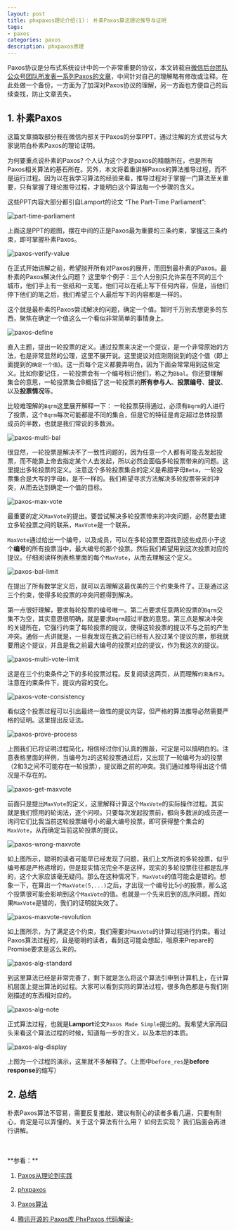 ```yaml
---
layout: post
title: phxpaxos理论介绍(1)： 朴素Paxos算法理论推导与证明
tags:
- paxos
categories: paxos
description: phxpaxos原理
---
```



Paxos协议是分布式系统设计中的一个非常重要的协议，本文转载自[微信后台团队公众号团队所发表一系列Paxos的文章](https://mp.weixin.qq.com/s/WEi2kojApSP8PBupdP_8yw)，中间针对自己的理解略有修改或注释。在此处做一个备份，一方面为了加深对Paxos协议的理解，另一方面也方便自己的后续查找，防止文章丢失。


<!-- more -->


## 1. 朴素Paxos

这篇文章摘取部分我在微信内部关于Paxos的分享PPT，通过注解的方式尝试与大家说明白朴素Paxos的理论证明。

为何要重点说朴素的Paxos? 个人认为这个才是paxos的精髓所在，也是所有Paxos相关算法的基石所在。另外，本文将着重讲解Paxos的算法推导过程，而不是运行过程。因为以在我学习算法的经验来看，推导过程对于掌握一门算法至关重要，只有掌握了理论推导过程，才能明白这个算法每一个步骤的含义。

这些PPT内容大部分都引自Lamport的论文 “The Part-Time Parliament”:

![part-time-parliament](https://ivanzz1001.github.io/records/assets/img/paxos/paxos_part_1.jpg)

上面这是PPT的题图，摆在中间的正是Paxos最为重要的三条约束，掌握这三条约束，即可掌握朴素Paxos。

![paxos-verify-value](https://ivanzz1001.github.io/records/assets/img/paxos/paxos_verify_value.jpg)

在正式开始讲解之前，希望抛开所有对Paxos的展开，而回到最朴素的Paxos。最朴素的Paxos解决什么问题？ 这里举个例子：三个人分别只允许呆在不同的三个城市，他们手上有一张纸和一支笔，他们可以在纸上写下任何内容，但是，当他们停下他们的笔之后，我们希望三个人最后写下的内容都是一样的。

这个就是最朴素的Paxos尝试解决的问题，确定一个值。暂时千万别去想更多的东西，聚焦在确定一个值这么一个看似非常简单的事情身上。

![paxos-define](https://ivanzz1001.github.io/records/assets/img/paxos/paxos_define.jpg)

直入主题，提出一轮投票的定义。通过投票来决定一个提议，是一个非常原始的方法，也是非常显然的公理，这里不展开说。这里提议对应刚刚说到的这个值（即上面提到的```确定一个值```)。这一页每个定义都要弄明白，因为下面会常常用到这些定义。比如你要记住，一轮投票会有一个编号标识他们，称之为```Bbal```。你还要理解集合的意思，一轮投票集合B概括了这一轮投票的**所有参与人**、**投票编号**、**提议**、以及**投票情况**等。

比较难理解的```Bqrm```这里展开解释一下： 一轮投票获得通过，必须有```Bqrm```的人进行了投票，这个```Bqrm```每次可能都是不同的集合，但是它的特征是肯定超过总体投票成员的半数，也就是我们常说的多数派。

![paxos-multi-bal](https://ivanzz1001.github.io/records/assets/img/paxos/paxos_multi_bal.jpg)

很显然，一轮投票是解决不了一致性问题的，因为任意一个人都有可能去发起投票，而不能靠上帝去指定某个人去发起，所以必然会面临多轮投票带来的问题。这里提出多轮投票的定义。注意这个多轮投票集合的定义是希腊字母```Beta```，一轮投票集合是大写的字母```B```，是不一样的。我们希望寻求方法解决多轮投票带来的冲突，从而去达到确定一个值的目标。

![paxos-max-vote](https://ivanzz1001.github.io/records/assets/img/paxos/paxos_max_vote.jpg)

最重要的定义```MaxVote```的提出。要尝试解决多轮投票带来的冲突问题，必然要去建立多轮投票之间的联系，```MaxVote```是一个联系。

```MaxVote```通过给出一个编号，以及成员，可以在多轮投票里面找到这些成员小于这个**编号**的所有投票当中，最大编号的那个投票。然后我们希望用到这次投票对应的提议。仔细阅读样例表格里面的每个```MaxVote```，从而去理解这个定义。

![paxos-bal-limit](https://ivanzz1001.github.io/records/assets/img/paxos/paxos_bal_limit.jpg)

在提出了所有数学定义后，就可以去理解这最优美的三个约束条件了。正是通过这三个约束，使得多轮投票的冲突问题得到解决。



第一点很好理解，要求每轮投票的编号唯一。第二点要求任意两轮投票的```Bqrm```交集不为空，其实意思很明确，就是要求```Bqrm```超过半数的意思。第三点是解决冲突的关键所在，它强行约束了每轮投票的提议，使得这轮投票的提议不与之前的产生冲突。通俗一点讲就是，一旦我发现在我之前已经有人投过某个提议的票，那我就要用这个提议，并且是我之前最大编号的投票对应的提议，作为我这次的提议。

![paxos-multi-vote-limit](https://ivanzz1001.github.io/records/assets/img/paxos/paxos_multi_vote_limit.jpg)

这是在三个约束条件之下的多轮投票过程。反复阅读这两页，从而理解```约束条件3```。注意在约束条件下，提议内容的变化。


![paxos-vote-consistency](https://ivanzz1001.github.io/records/assets/img/paxos/paxos_vote_consistency.jpg)

看似这个投票过程可以引出最终一致性的提议内容，但严格的算法推导必然需要严格的证明。这里提出反证法。

![paxos-prove-process](https://ivanzz1001.github.io/records/assets/img/paxos/paxos_prove_process.jpg)


上图我们已将证明过程简化，相信经过你们认真的推敲，可定是可以搞明白的。注意表格里面的样例，当编号为```2```的这轮投票通过后，又出现了一轮编号为```3```的投票（2和3之间不可能存在一轮投票），提议跟之前的冲突。我们通过推导得出这个情况是不存在的。

![paxos-get-maxvote](https://ivanzz1001.github.io/records/assets/img/paxos/paxos_get_maxvote.jpg)


前面只是提出```MaxVote```的定义，这里解释计算这个```MaxVote```的实际操作过程。其实就是我们惯用的轮询法，逐个问呗。只要每次发起投票前，都向多数派的成员逐一询问它们比我当前这轮投票编号小的最大编号投票，即可获得整个集合的```MaxVote```，从而确定当前这轮投票的提议。

![paxos-wrong-maxvote](https://ivanzz1001.github.io/records/assets/img/paxos/paxos_wrong_maxvote.jpg)

如上图所示，聪明的读者可能早已经发现了问题，我们上文所说的多轮投票，似乎编号都是严格递增的，但是现实情况完全不是这样，现实的多轮投票往往都是乱序的，这个大家应该毫无疑问。那么在这种情况下，```MaxVote```的值可能会是错的。想象一下，在算出一个```MaxVote(5,...)```之后，才出现一个编号比5小的投票，那么这个投票很可能会影响到这个```MaxVote```的值。也就是一个先来后到的乱序问题。而如果```MaxVote```是错的，我们的证明就失效了。

![paxos-maxvote-revolution](https://ivanzz1001.github.io/records/assets/img/paxos/paxos_maxvote_revolution.jpg)

如上图所示，为了满足这个约束，我们需要对```MaxVote```的计算过程进行约束。看过Paxos算法过程的，且是聪明的读者，看到这可能会想起，哦原来Prepare的Promise要求是这么来的。

![paxos-alg-standard](https://ivanzz1001.github.io/records/assets/img/paxos/paxos_alg_standard.jpg)

到这里算法已经是非常完善了，剩下就是怎么将这个算法引申到计算机上，在计算机层面上提出算法的过程。大家可以看到实际的算法过程，很多角色都是与我们刚刚描述的东西相对应的。


![paxos-alg-note](https://ivanzz1001.github.io/records/assets/img/paxos/paxos_alg_note.jpg)

正式算法过程，也就是**Lamport**论文```Paxos Made Simple```提出的。我希望大家再回头来看这个算法过程的时候，知道每一步的含义，以及本后的本质。

![paxos-alg-display](https://ivanzz1001.github.io/records/assets/img/paxos/paxos_alg_display.jpg)

上图为一个过程的演示，这里就不多解释了。（上图中```before_res```是**before response**的缩写）


## 2. 总结
朴素Paxos算法不容易，需要反复推敲，建议有耐心的读者多看几遍，只要有耐心，肯定是可以弄懂的。关于这个算法有什么用？ 如何去实现？ 我们后面会再进行讲解。




<br />
<br />
**参看：**

1. [Paxos从理论到实践](https://mp.weixin.qq.com/s/WEi2kojApSP8PBupdP_8yw)

2. [phxpaxos](https://github.com/Tencent/phxpaxos/blob/master/README.zh_CN.md)


3. [Paxos算法](https://zh.wikipedia.org/zh-cn/Paxos%E7%AE%97%E6%B3%95)

4. [腾讯开源的 Paxos库 PhxPaxos 代码解读-](https://www.cnblogs.com/lijingshanxi/p/10250878.html)

<br />
<br />
<br />


